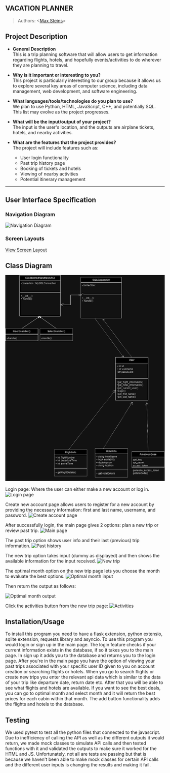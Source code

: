 ## VACATION PLANNER
> Authors:
> \<[Max Steins](https://github.com/MaxSteins36)\>

## Project Description
- **General Description**
  </br>This is a trip planning software that will allow users to get information regarding flights, hotels, and hopefully events/activities to do wherever they are planning to travel.

- **Why is it important or interesting to you?**  
  This project is particularly interesting to our group because it allows us to explore several key areas of computer science, including data management, web development, and software engineering.

- **What languages/tools/technologies do you plan to use?**  
  We plan to use Python, HTML, JavaScript, C++, and potentially SQL. This list may evolve as the project progresses.

- **What will be the input/output of your project?**  
  The input is the user's location, and the outputs are airplane tickets, hotels, and nearby activities.

- **What are the features that the project provides?**  
  The project will include features such as:
  - User login functionality
  - Past trip history page
  - Booking of tickets and hotels
  - Viewing of nearby activities
  - Potential itinerary management

---

## User Interface Specification

### Navigation Diagram
![Navigation Diagram](./Navigation_diagram%20(2).jpeg)

### Screen Layouts
[View Screen Layout](./Screen%20Layout.pdf)

## Class Diagram

![New Class Diagram](CS100ClassDiagram(6).drawio.png)

Login page: Where the user can either make a new account or log in.
![Login page](./screenshots/login.png)

Create new account page allows users to register for a new account by providing the necessary information: first and last name, username, and password.
![Create account page](./screenshots/create_account.png)

After successfully login, the main page gives 2 options: plan a new trip or review past trip.
![Main page](./screenshots/main_page.png)

The past trip option shows user info and their last (previous) trip information.
![Past history](./screenshots/past_history.png)

The new trip option takes input (dummy as displayed) and then shows the available information for the input received.
![New trip](./screenshots/new_trip.png)

The optimal month option on the new trip page lets you choose the month to evaluate the best options.
![Optimal month input](./screenshots/optimal_month.png)

Then return the output as follows:

![Optimal month output](./screenshots/optimal_output.png)

Click the activities button from the new trip page:
![Activities](./screenshots/activities.png)
 
 ## Installation/Usage
To install this program you need to have a flask extension, python extensio, sqlite extension, requests library and asyncio. To use this program you would login or sign up in the main page. The login feature checks if your current information exists in the database, if so it takes you to the main page. In sign up it adds you to the database and returns you to the login page. After you're in the main page you have the option of viewing your past trips associated with your specific user ID given to you on account creation or searching flights or hotels. When you go to search flights or create new trips you enter the relevant api data which is similar to the data of your trip like departure date, return date etc. After that you will be able to see what flights and hotels are available. If you want to see the best deals, you can go to optimal month and select month and it will return the best prices for each cabin within that month. The add button functionality adds the flights and hotels to the database. 
 ## Testing
We used pytest to test all the python files that connected to the javascript. Due to inefficiency of calling the API as well as the different outputs it would return, we made mock classes to simulate API calls and then tested functions with it and validated the outputs to make sure it worked for the HTML and JS. Unfortunately, not all are tests are passing but that is because we haven't been able to make mock classes for certain API calls and the different user inputs is changing the results and making it fail.
 
 
